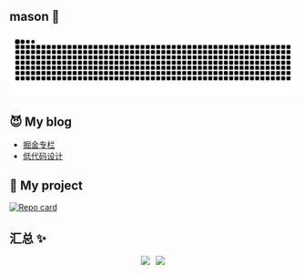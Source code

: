 

## mason 👋

<p align="center">
  <img src="https://raw.githubusercontent.com/dohooo/dohooo/output/github-contribution-grid-snake.svg" />  
</p>

## 😈 My blog

- [掘金专栏](https://juejin.cn/user/3245414055936653)
- [低代码设计](https://masonjs-cn.github.io/ms-doc/)

## 🔧 My project

[![Repo card](https://github-readme-stats.vercel.app/api/pin/?username=masonjs-cn&repo=ms-utils)](https://github.com/masonjs-cn/ms-utils)


## 汇总 ✨
<p align="center">
<img   height="137px" style="padding-right: 10px;" src="https://github-readme-stats.vercel.app/api?username=masonjs-cn&hide_title=true&hide_border=true&show_icons=true&include_all_commits=true&line_height=21&bg_color=0,EC6C6C,FFD479,FFFC79,73FA79&theme=graywhite&locale=cn" /><img  height="137px" src="https://github-readme-stats.vercel.app/api/top-langs/?username=masonjs-cn&hide_title=true&hide_border=true&layout=compact&bg_color=0,73FA79,73FDFF,D783FF&theme=graywhite&locale=cn" />
</p>
